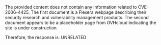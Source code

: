The provided content does not contain any information related to CVE-2006-4425. The first document is a Flexera webpage describing their security research and vulnerability management products. The second document appears to be a placeholder page from OVHcloud indicating the site is under construction.

Therefore, the response is: UNRELATED
